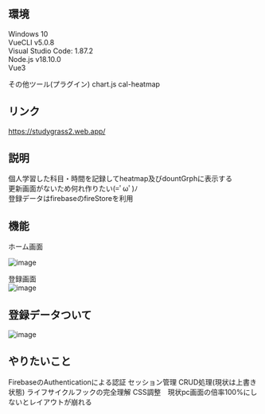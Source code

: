 ## 環境
Windows 10  
VueCLI v5.0.8    
Visual Studio Code: 1.87.2  
Node.js v18.10.0  
Vue3

その他ツール(プラグイン)
chart.js
cal-heatmap

## リンク
https://studygrass2.web.app/

## 説明  
個人学習した科目・時間を記録してheatmap及びdountGrphに表示する  
更新画面がないため何れ作りたい(=ﾟωﾟ)ﾉ  
登録データはfirebaseのfireStoreを利用

## 機能
ホーム画面  

![image](https://github.com/mshtwtnb0219/StudyGrass/assets/77442526/f4c320e3-da9e-4543-a247-1fb59f1e1c50)

登録画面  
![image](https://github.com/mshtwtnb0219/StudyGrass/assets/77442526/10e9f58d-a490-4dea-8c1c-2d5f4f0bad58)


## 登録データついて
![image](https://github.com/mshtwtnb0219/StudyGrass/assets/77442526/7ff16299-b418-4daa-90f4-10e9ea0ca75a)



## やりたいこと
FirebaseのAuthenticationによる認証
セッション管理
CRUD処理(現状は上書き状態)
ライフサイクルフックの完全理解
CSS調整　現状pc画面の倍率100%にしないとレイアウトが崩れる


